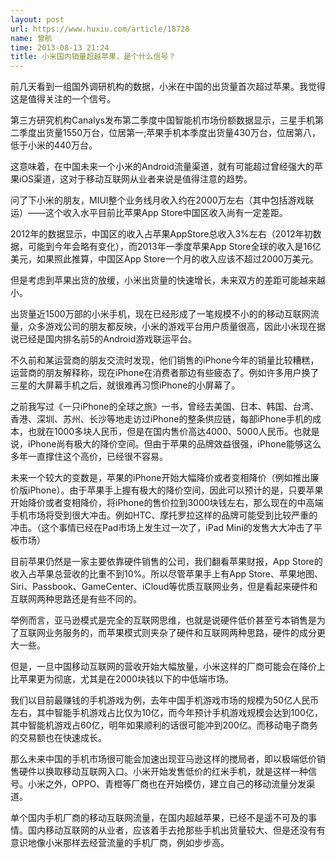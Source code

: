 ```yaml
---
layout: post
url: https://www.huxiu.com/article/18728
name: 曾航
time: 2013-08-13 21:24
title: 小米国内销量超越苹果，是个什么信号？
---
```

前几天看到一组国外调研机构的数据，小米在中国的出货量首次超过苹果。我觉得这是值得关注的一个信号。

第三方研究机构Canalys发布第二季度中国智能机市场份额数据显示，三星手机第二季度出货量1550万台，位居第一;苹果手机本季度出货量430万台，位居第八，低于小米的440万台。

这意味着，在中国未来一个小米的Android流量渠道，就有可能超过曾经强大的苹果iOS渠道，这对于移动互联网从业者来说是值得注意的趋势。

问了下小米的朋友，MIUI整个业务线月收入约在2000万左右（其中包括游戏联运）——这个收入水平目前比苹果App Store中国区收入尚有一定差距。

2012年的数据显示，中国区的收入占苹果AppStore总收入3%左右（2012年初数据，可能到今年会略有变化），而2013年一季度苹果App Store全球的收入是16亿美元，如果照此推算，中国区App Store一个月的收入应该不超过2000万美元。

但是考虑到苹果出货的放缓，小米出货量的快速增长，未来双方的差距可能越来越小。

出货量近1500万部的小米手机，现在已经形成了一笔规模不小的的移动互联网流量，众多游戏公司的朋友都反映，小米的游戏平台用户质量很高，因此小米现在据说已经是国内排名前5的Android游戏联运平台。

不久前和某运营商的朋友交流时发现，他们销售的iPhone今年的销量比较糟糕，运营商的朋友解释称，现在iPhone在消费者那边有些疲态了。例如许多用户换了三星的大屏幕手机之后，就很难再习惯iPhone的小屏幕了。

之前我写过《一只iPhone的全球之旅》一书，曾经去美国、日本、韩国、台湾、香港、深圳、苏州、长沙等地走访过iPhone的整条供应链，每部iPhone手机的成本，也就在1000多块人民币，但是在国内售价高达4000、5000人民币。也就是说，iPhone尚有极大的降价空间。但由于苹果的品牌效益很强，iPhone能够这么多年一直撑住这个高价，已经很不容易。

未来一个较大的变数是，苹果的iPhone开始大幅降价或者变相降价（例如推出廉价版iPhone）。由于苹果手上握有极大的降价空间，因此可以预计的是，只要苹果开始降价或者变相降价，将iPhone的售价拉到3000块钱左右，那么现在的中高端手机市场将受到很大冲击。例如HTC、摩托罗拉这样的品牌可能受到比较严重的冲击。（这个事情已经在Pad市场上发生过一次了，iPad Mini的发售大大冲击了平板市场）

目前苹果仍然是一家主要依靠硬件销售的公司，我们翻看苹果财报，App Store的收入占苹果总营收的比重不到10%。所以尽管苹果手上有App Store、苹果地图、Siri、Passbook、GameCenter、iCloud等优质互联网业务，但是看起来硬件和互联网两种思路还是有些不同的。

举例而言，亚马逊模式是完全的互联网思维，也就是说硬件低价甚至亏本销售是为了互联网业务服务的，而苹果模式则夹杂了硬件和互联网两种思路，硬件的成分更大一些。

但是，一旦中国移动互联网的营收开始大幅放量，小米这样的厂商可能会在降价上比苹果更为彻底，尤其是在2000块钱以下的中低端市场。

我们以目前最赚钱的手机游戏为例，去年中国手机游戏市场的规模为50亿人民币左右，其中智能手机游戏占比仅为10亿，而今年预计手机游戏规模会达到100亿，其中智能机游戏占60亿，明年如果顺利的话很可能冲到200亿。而移动电子商务的交易额也在快速成长。

那么未来中国的手机市场很可能会加速出现亚马逊这样的搅局者，即以极端低价销售硬件以换取移动互联网入口。小米开始发售低价的红米手机，就是这样一种信号。小米之外，OPPO、青橙等厂商也在开始模仿，建立自己的移动流量分发渠道。

单个国内手机厂商的移动互联网流量，在国内超越苹果，已经不是遥不可及的事情。国内移动互联网的从业者，应该着手去抢那些手机出货量较大、但是还没有有意识地像小米那样去经营流量的手机厂商，例如步步高。

